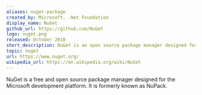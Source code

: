 ```yaml
---
aliases: nuget-package
created_by: Microsoft, .Net Foundation
display_name: NuGet
github_url: https://github.com/NuGet
logo: nuget.png
released: October 2010
short_description: NuGet is an open source package manager designed for the Microsoft development platform.
topic: nuget
url: https://www.nuget.org/
wikipedia_url: https://en.wikipedia.org/wiki/NuGet
---
```

NuGet is a free and open source package manager designed for the Microsoft development platform. It is formerly known as NuPack.
